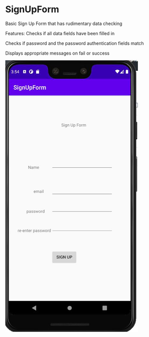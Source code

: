 <h1>SignUpForm</h1>
Basic Sign Up Form that has rudimentary data checking

Features: 
Checks if all data fields have been filled in

Checks if password and the password authentication fields match

Displays appropriate messages on fail or success

![Image of SignUpForm](https://github.com/Albahtross/SignUpForm/blob/master/signupformss.JPG)
